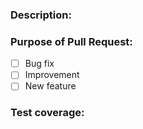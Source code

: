 <!--- Use the following template to help other contributors review your Pull Request -->
<!-- Follow this guide as well with help making a Pull Request: https://github.com/neovim/neovim/blob/master/CONTRIBUTING.md#pull-requests-prs -->


### Description:
<!--- Describe your changes in detail. If it closes an issue, please link it -->

### Purpose of Pull Request:
<!-- Put an 'x' to fill in the checkbox, like [x] -->
- [ ] Bug fix
- [ ] Improvement
- [ ] New feature

### Test coverage:
<!-- Include test coverage for your Pull Request -->
<!-- https://github.com/neovim/neovim/blob/master/test/README.md#running-tests -->